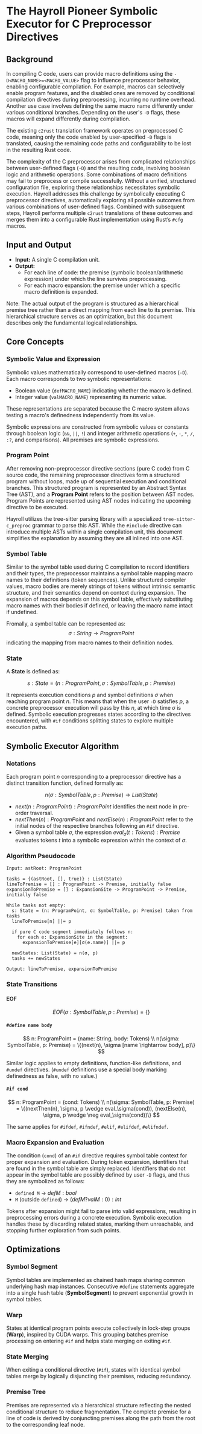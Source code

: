 # The Hayroll Pioneer Symbolic Executor for C Preprocessor Directives

## Background

In compiling C code, users can provide macro definitions using the `-D<MACRO_NAME>=<MACRO_VALUE>` flag to influence preprocessor behavior, enabling configurable compilation. For example, macros can selectively enable program features, and the disabled ones are removed by conditional compilation directives during preprocessing, incurring no runtime overhead. Another use case involves defining the same macro name differently under various conditional branches. Depending on the user's `-D` flags, these macros will expand differently during compilation.

The existing `c2rust` translation framework operates on preprocessed C code, meaning only the code enabled by user-specified `-D` flags is translated, causing the remaining code paths and configurability to be lost in the resulting Rust code.

The complexity of the C preprocessor arises from complicated relationships between user-defined flags (`-D`) and the resulting code, involving boolean logic and arithmetic operations. Some combinations of macro definitions may fail to preprocess or compile successfully. Without a unified, structured configuration file, exploring these relationships necessitates symbolic execution. Hayroll addresses this challenge by symbolically executing C preprocessor directives, automatically exploring all possible outcomes from various combinations of user-defined flags. Combined with subsequent steps, Hayroll performs multiple `c2rust` translations of these outcomes and merges them into a configurable Rust implementation using Rust’s `#cfg` macros.

## Input and Output

- **Input:** A single C compilation unit.
- **Output:**
  - For each line of code: the premise (symbolic boolean/arithmetic expression) under which the line survives preprocessing.
  - For each macro expansion: the premise under which a specific macro definition is expanded.

Note: The actual output of the program is structured as a hierarchical premise tree rather than a direct mapping from each line to its premise. This hierarchical structure serves as an optimization, but this document describes only the fundamental logical relationships.

## Core Concepts

### Symbolic Value and Expression

Symbolic values mathematically correspond to user-defined macros (`-D`). Each macro corresponds to two symbolic representations:

- Boolean value (`defMACRO_NAME`) indicating whether the macro is defined.
- Integer value (`valMACRO_NAME`) representing its numeric value.

These representations are separated because the C macro system allows testing a macro's definedness independently from its value.

Symbolic expressions are constructed from symbolic values or constants through boolean logic (`&&`, `||`, `!`) and integer arithmetic operations (`+`, `-`, `*`, `/`, `:?`, and comparisons). All premises are symbolic expressions.

### Program Point

After removing non-preprocessor directive sections (pure C code) from C source code, the remaining preprocessor directives form a structured program without loops, made up of sequential execution and conditional branches. This structured program is represented by an Abstract Syntax Tree (AST), and a **Program Point** refers to the position between AST nodes. Program Points are represented using AST nodes indicating the upcoming directive to be executed.

Hayroll utilizes the tree-sitter parsing library with a specialized `tree-sitter-c_preproc` grammar to parse this AST. While the `#include` directive can introduce multiple ASTs within a single compilation unit, this document simplifies the explanation by assuming they are all inlined into one AST.

### Symbol Table

Similar to the symbol table used during C compilation to record identifiers and their types, the preprocessor maintains a symbol table mapping macro names to their definitions (token sequences). Unlike structured compiler values, macro bodies are merely strings of tokens without intrinsic semantic structure, and their semantics depend on context during expansion. The expansion of macros depends on this symbol table, effectively substituting macro names with their bodies if defined, or leaving the macro name intact if undefined.

Fromally, a symbol table can be represented as:
$$
\sigma : String \rightarrow ProgramPoint
$$
indicating the mapping from macro names to their definition nodes.

### State

A **State** is defined as:

$$
s: State = (n: ProgramPoint, \sigma: SymbolTable, p: Premise)
$$

It represents execution conditions $p$ and symbol definitions $\sigma$ when reaching program point $n$. This means that when the user `-D` satisfies $p$, a concrete preprocessor execution will pass by this $n$, at which time $\sigma$ is defined. Symbolic execution progresses states according to the directives encountered, with `#if` conditions splitting states to explore multiple execution paths.


## Symbolic Executor Algorithm

### Notations

Each program point $n$ corresponding to a preprocessor directive has a distinct transition function, defined formally as:

$$
n(\sigma: SymbolTable, p: Premise) \rightarrow List(State)
$$

- $next(n: ProgramPoint) : ProgramPoint$ identifies the next node in pre-order traversal.
- $nextThen(n) : ProgramPoint$ and $nextElse(n) : ProgramPoint$ refer to the initial nodes of the respective branches following an `#if` directive.
- Given a symbol table $\sigma$, the expression $eval_\sigma(t: Tokens) : Premise$ evaluates tokens $t$ into a symbolic expression within the context of $\sigma$.

### Algorithm Pseudocode

```
Input: astRoot: ProgramPoint

tasks = {(astRoot, [], true)} : List(State)
lineToPremise = [] : ProgramPoint -> Premise, initially false
expansionToPremise = [] : ExpansionSite -> ProgramPoint -> Premise, initially false

While tasks not empty:
  s: State = (n: ProgramPoint, σ: SymbolTable, p: Premise) taken from tasks
  lineToPremise[n] ||= p

  if pure C code segment immediately follows n:
    for each e: ExpansionSite in the segment:
      expansionToPremise[e][σ(e.name)] ||= p

  newStates: List(State) = n(σ, p)
  tasks += newStates

Output: lineToPremise, expansionToPremise
```

### State Transitions

#### EOF

$$
EOF(\sigma: SymbolTable, p: Premise) = \{\}
$$

#### `#define name body`

$$
n: ProgramPoint = (name: String, body: Tokens) \\
n(\sigma: SymbolTable, p: Premise) = \{(next(n), \sigma [name \rightarrow body], p)\}
$$

Similar logic applies to empty definitions, function-like definitions, and `#undef` directives. (`#undef` definitions use a special body marking definedness as false, with no value.)

#### `#if cond`

$$
n: ProgramPoint = (cond: Tokens) \\
n(\sigma: SymbolTable, p: Premise) = \{(nextThen(n), \sigma, p \wedge eval_\sigma(cond)), (nextElse(n), \sigma, p \wedge \neg eval_\sigma(cond))\}
$$

The same applies for `#ifdef`, `#ifndef`, `#elif`, `#elifdef`, `#elifndef`.

### Macro Expansion and Evaluation

The condition (`cond`) of an `#if` directive requires symbol table context for proper expansion and evaluation. During token expansion, identifiers that are found in the symbol table are simply replaced. Identifiers that do not appear in the symbol table are possibly defined by user `-D` flags, and thus they are symbolized as follows:

- `defined M` → $defM : bool$
- `M` (outside `defined`) → $(defM ? valM : 0) : int$

Tokens after expansion might fail to parse into valid expressions, resulting in preprocessing errors during a concrete execution. Symbolic execution handles these by discarding related states, marking them unreachable, and stopping further exploration from such points.

## Optimizations

### Symbol Segment

Symbol tables are implemented as chained hash maps sharing common underlying hash map instances. Consecutive `#define` statements aggregate into a single hash table (**SymbolSegment**) to prevent exponential growth in symbol tables.

### Warp

States at identical program points execute collectively in lock-step groups (**Warp**), inspired by CUDA warps. This grouping batches premise processing on entering `#if` and helps state merging on exiting `#if`.

### State Merging

When exiting a conditional directive (`#if`), states with identical symbol tables merge by logically disjuncting their premises, reducing redundancy.

### Premise Tree

Premises are represented via a hierarchical structure reflecting the nested conditional structure to reduce fragmentation. The complete premise for a line of code is derived by conjuncting premises along the path from the root to the corresponding leaf node.
